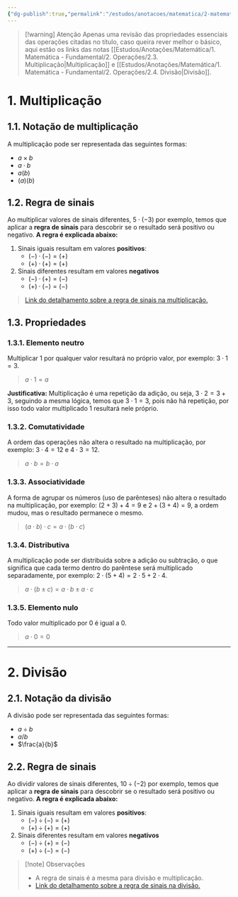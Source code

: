 ```yaml
---
{"dg-publish":true,"permalink":"/estudos/anotacoes/matematica/2-matematica-basico/1-operacoes-fundamentais/1-2-multiplicacao-e-divisao/","updated":"2025-03-15T14:33:51.064-03:00"}
---
```


> [!warning] Atenção
> Apenas uma revisão das propriedades essenciais das operações citadas no título, caso queira rever melhor o básico, aqui estão os links das notas [[Estudos/Anotações/Matemática/1. Matemática - Fundamental/2. Operações/2.3. Multiplicação\|Multiplicação]] e [[Estudos/Anotações/Matemática/1. Matemática - Fundamental/2. Operações/2.4. Divisão\|Divisão]].

# 1. Multiplicação

## 1.1. Notação de multiplicação

A multiplicação pode ser representada das seguintes formas:

- $a \times b$
- $a \cdot b$
- $a(b)$
- $(a)(b)$

## 1.2. Regra de sinais

Ao multiplicar valores de sinais diferentes, $5 \cdot (-3)$ por exemplo, temos que aplicar a **regra de sinais** para descobrir se o resultado será positivo ou negativo. **A regra é explicada abaixo:**

1. Sinais iguais resultam em valores **positivos**:
	- $(-) \cdot (-) = (+)$
	- $(+) \cdot (+) = (+)$
2. Sinais diferentes resultam em valores **negativos**
	- $(-) \cdot (+) = (-)$
	- $(+) \cdot (-) = (-)$

> [Link do detalhamento sobre a regra de sinais na multiplicação.](2.6.%20Operações%20com%20números%20negativos.md#Multiplicação%20de%20Números%20Negativos)

## 1.3. Propriedades

### 1.3.1. Elemento neutro

Multiplicar $1$ por qualquer valor resultará no próprio valor, por exemplo: $3 \cdot 1 = 3$.

> $a \cdot 1 = a$

**Justificativa:** Multiplicação é uma repetição da adição, ou seja, $3 \cdot 2 = 3 + 3$, seguindo a mesma lógica, temos que $3 \cdot 1 = 3$, pois não há repetição, por isso todo valor multiplicado $1$ resultará nele próprio.

### 1.3.2. Comutatividade

A ordem das operações não altera o resultado na multiplicação, por exemplo: $3 \cdot 4 = 12$ e $4 \cdot 3 = 12$.

> $a \cdot b = b \cdot a$

### 1.3.3. Associatividade

A forma de agrupar os números (uso de parênteses) não altera o resultado na multiplicação, por exemplo: $(2 + 3) + 4 = 9$ e $2 + (3 + 4) = 9$, a ordem mudou, mas o resultado permanece o mesmo.

> $(a \cdot b) \cdot c = a \cdot (b \cdot c)$

### 1.3.4. Distributiva

A multiplicação pode ser distribuída sobre a adição ou subtração, o que significa que cada termo dentro do parêntese será multiplicado separadamente, por exemplo: $2 \cdot (5 + 4) = 2 \cdot 5 + 2 \cdot 4$.

> $a \cdot (b \pm c) = a \cdot b \pm a \cdot c$

### 1.3.5. Elemento nulo

Todo valor multiplicado por 0 é igual a 0.

> $a \cdot 0 = 0$

---
# 2. Divisão

## 2.1. Notação da divisão

A divisão pode ser representada das seguintes formas:

- $a \div b$
- $a / b$
- $\frac{a}{b}$

## 2.2. Regra de sinais

Ao dividir valores de sinais diferentes, $10 \div (-2)$ por exemplo, temos que aplicar a **regra de sinais** para descobrir se o resultado será positivo ou negativo. **A regra é explicada abaixo:**

1. Sinais iguais resultam em valores **positivos**:
	- $(-) \div (-) = (+)$
	- $(+) \div (+) = (+)$
2. Sinais diferentes resultam em valores **negativos**
	- $(-) \div (+) = (-)$
	- $(+) \div (-) = (-)$

> [!note] Observações
> - A regra de sinais é a mesma para divisão e multiplicação.
> - [Link do detalhamento sobre a regra de sinais na divisão.](2.6.%20Operações%20com%20números%20negativos.md#Divisão%20de%20Números%20Negativos)
